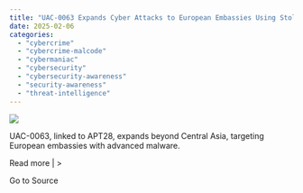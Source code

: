 ```yaml
---
title: "UAC-0063 Expands Cyber Attacks to European Embassies Using Stolen Documents"
date: 2025-02-06
categories: 
  - "cybercrime"
  - "cybercrime-malcode"
  - "cybermaniac"
  - "cybersecurity"
  - "cybersecurity-awareness"
  - "security-awareness"
  - "threat-intelligence"
---
```


![](https://lifeboat.com/blog.images/uac-0063-expands-cyber-attacks-to-european-embassies-using-stolen-documents2.jpg)

UAC-0063, linked to APT28, expands beyond Central Asia, targeting European embassies with advanced malware.

Read more | >

Go to Source
